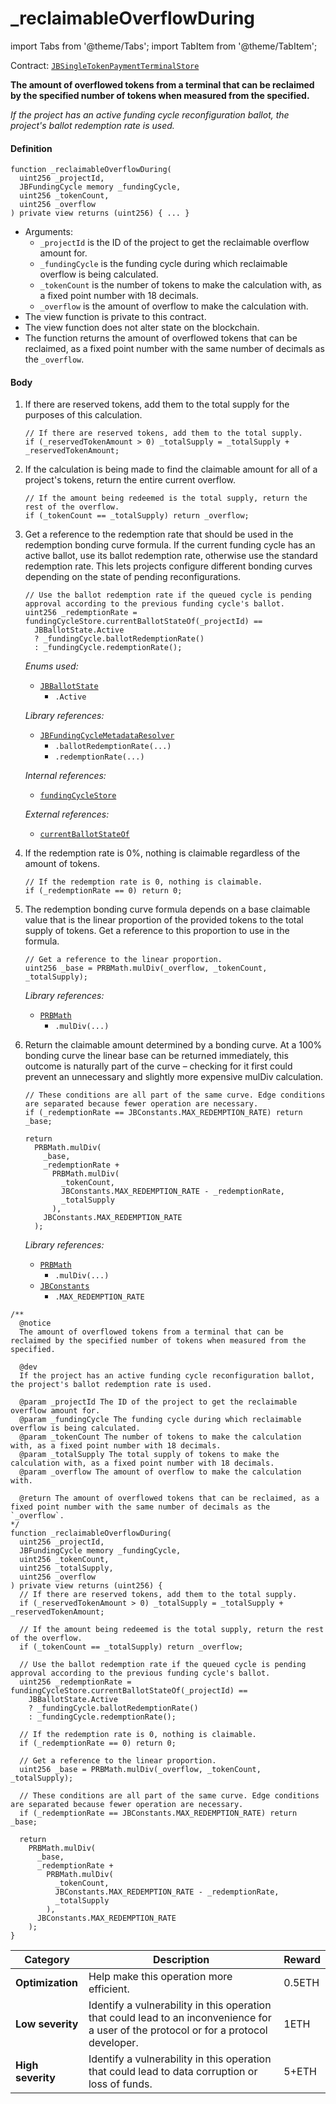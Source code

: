 # _reclaimableOverflowDuring

import Tabs from '@theme/Tabs';
import TabItem from '@theme/TabItem';

Contract: [`JBSingleTokenPaymentTerminalStore`](/dev/deprecated/v2/contracts/jbsingletokenpaymentterminalstore/README.md)​‌

<Tabs>
<TabItem value="Step by step" label="Step by step">

**The amount of overflowed tokens from a terminal that can be reclaimed by the specified number of tokens  when measured from the specified.**

_If the project has an active funding cycle reconfiguration ballot, the project's ballot redemption rate is used._

#### Definition

```
function _reclaimableOverflowDuring(
  uint256 _projectId,
  JBFundingCycle memory _fundingCycle,
  uint256 _tokenCount,
  uint256 _overflow
) private view returns (uint256) { ... }
```

* Arguments:
  * `_projectId` is the ID of the project to get the reclaimable overflow amount for.
  * `_fundingCycle` is the funding cycle during which reclaimable overflow is being calculated.
  * `_tokenCount` is the number of tokens to make the calculation with, as a fixed point number with 18 decimals.
  * `_overflow` is the amount of overflow to make the calculation with.
* The view function is private to this contract.
* The view function does not alter state on the blockchain.
* The function returns the amount of overflowed tokens that can be reclaimed, as a fixed point number with the same number of decimals as the `_overflow`.

#### Body

1.  If there are reserved tokens, add them to the total supply for the purposes of this calculation.

    ```
    // If there are reserved tokens, add them to the total supply.
    if (_reservedTokenAmount > 0) _totalSupply = _totalSupply + _reservedTokenAmount;
    ```
2.  If the calculation is being made to find the claimable amount for all of a project's tokens, return the entire current overflow.

    ```
    // If the amount being redeemed is the total supply, return the rest of the overflow.
    if (_tokenCount == _totalSupply) return _overflow;
    ```
3.  Get a reference to the redemption rate that should be used in the redemption bonding curve formula. If the current funding cycle has an active ballot, use its ballot redemption rate, otherwise use the standard redemption rate. This lets projects configure different bonding curves depending on the state of pending reconfigurations. 

    ```
    // Use the ballot redemption rate if the queued cycle is pending approval according to the previous funding cycle's ballot.
    uint256 _redemptionRate = fundingCycleStore.currentBallotStateOf(_projectId) ==
      JBBallotState.Active
      ? _fundingCycle.ballotRedemptionRate()
      : _fundingCycle.redemptionRate();
    ```

    _Enums used:_

    * [`JBBallotState`](/dev/deprecated/v2/enums/jbballotstate.md)
      * `.Active`

    _Library references:_

    * [`JBFundingCycleMetadataResolver`](/dev/deprecated/v2/libraries/jbfundingcyclemetadataresolver.md)
      * `.ballotRedemptionRate(...)`
      * `.redemptionRate(...)`

    _Internal references:_

    * [`fundingCycleStore`](/dev/deprecated/v2/contracts/jbsingletokenpaymentterminalstore/properties/fundingcyclestore.md)

    _External references:_

    * [`currentBallotStateOf`](/dev/deprecated/v2/contracts/jbfundingcyclestore/read/currentballotstateof.md)
4.  If the redemption rate is 0%, nothing is claimable regardless of the amount of tokens.

    ```
    // If the redemption rate is 0, nothing is claimable.
    if (_redemptionRate == 0) return 0;
    ```
5.  The redemption bonding curve formula depends on a base claimable value that is the linear proportion of the provided tokens to the total supply of tokens. Get a reference to this proportion to use in the formula.

    ```
    // Get a reference to the linear proportion.
    uint256 _base = PRBMath.mulDiv(_overflow, _tokenCount, _totalSupply);
    ```

    _Library references:_

    * [`PRBMath`](https://github.com/hifi-finance/prb-math/blob/main/contracts/PRBMath.sol)
      * `.mulDiv(...)`
6.  Return the claimable amount determined by a bonding curve. At a 100% bonding curve the linear base can be returned immediately, this outcome is naturally part of the curve – checking for it first could prevent an unnecessary and slightly more expensive mulDiv calculation.

    ```
    // These conditions are all part of the same curve. Edge conditions are separated because fewer operation are necessary.
    if (_redemptionRate == JBConstants.MAX_REDEMPTION_RATE) return _base;
    
    return
      PRBMath.mulDiv(
        _base,
        _redemptionRate +
          PRBMath.mulDiv(
            _tokenCount,
            JBConstants.MAX_REDEMPTION_RATE - _redemptionRate,
            _totalSupply
          ),
        JBConstants.MAX_REDEMPTION_RATE
      );
    ```

    _Library references:_

    * [`PRBMath`](https://github.com/hifi-finance/prb-math/blob/main/contracts/PRBMath.sol)
      * `.mulDiv(...)`
    * [`JBConstants`](/dev/deprecated/v2/libraries/jbconstants.md)
      * `.MAX_REDEMPTION_RATE`

</TabItem>

<TabItem value="Code" label="Code">

```
/**
  @notice
  The amount of overflowed tokens from a terminal that can be reclaimed by the specified number of tokens when measured from the specified.

  @dev 
  If the project has an active funding cycle reconfiguration ballot, the project's ballot redemption rate is used.

  @param _projectId The ID of the project to get the reclaimable overflow amount for.
  @param _fundingCycle The funding cycle during which reclaimable overflow is being calculated.
  @param _tokenCount The number of tokens to make the calculation with, as a fixed point number with 18 decimals.
  @param _totalSupply The total supply of tokens to make the calculation with, as a fixed point number with 18 decimals.
  @param _overflow The amount of overflow to make the calculation with.

  @return The amount of overflowed tokens that can be reclaimed, as a fixed point number with the same number of decimals as the `_overflow`.
*/
function _reclaimableOverflowDuring(
  uint256 _projectId,
  JBFundingCycle memory _fundingCycle,
  uint256 _tokenCount,
  uint256 _totalSupply,
  uint256 _overflow
) private view returns (uint256) {
  // If there are reserved tokens, add them to the total supply.
  if (_reservedTokenAmount > 0) _totalSupply = _totalSupply + _reservedTokenAmount;

  // If the amount being redeemed is the total supply, return the rest of the overflow.
  if (_tokenCount == _totalSupply) return _overflow;

  // Use the ballot redemption rate if the queued cycle is pending approval according to the previous funding cycle's ballot.
  uint256 _redemptionRate = fundingCycleStore.currentBallotStateOf(_projectId) ==
    JBBallotState.Active
    ? _fundingCycle.ballotRedemptionRate()
    : _fundingCycle.redemptionRate();

  // If the redemption rate is 0, nothing is claimable.
  if (_redemptionRate == 0) return 0;

  // Get a reference to the linear proportion.
  uint256 _base = PRBMath.mulDiv(_overflow, _tokenCount, _totalSupply);

  // These conditions are all part of the same curve. Edge conditions are separated because fewer operation are necessary.
  if (_redemptionRate == JBConstants.MAX_REDEMPTION_RATE) return _base;

  return
    PRBMath.mulDiv(
      _base,
      _redemptionRate +
        PRBMath.mulDiv(
          _tokenCount,
          JBConstants.MAX_REDEMPTION_RATE - _redemptionRate,
          _totalSupply
        ),
      JBConstants.MAX_REDEMPTION_RATE
    );
}
```

</TabItem>

<TabItem value="Bug bounty" label="Bug bounty">

| Category          | Description                                                                                                                            | Reward |
| ----------------- | -------------------------------------------------------------------------------------------------------------------------------------- | ------ |
| **Optimization**  | Help make this operation more efficient.                                                                                               | 0.5ETH |
| **Low severity**  | Identify a vulnerability in this operation that could lead to an inconvenience for a user of the protocol or for a protocol developer. | 1ETH   |
| **High severity** | Identify a vulnerability in this operation that could lead to data corruption or loss of funds.                                        | 5+ETH  |

</TabItem>
</Tabs>
